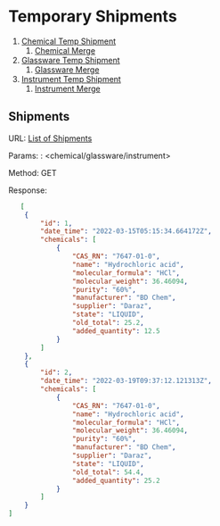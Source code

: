 # Temporary Shipments
1. [Chemical Temp Shipment](http://chemstore2.azurewebsites.net/api/management/chemical-temp-shipment/)
   1. [Chemical Merge](http://chemstore2.azurewebsites.net/api/management/chemical-temp-shipment/merge/)
2. [Glassware Temp Shipment](http://chemstore2.azurewebsites.net/api/management/glassware-temp-shipment/)
   1. [Glassware Merge](http://chemstore2.azurewebsites.net/api/management/glassware-temp-shipment/merge/)
3. [Instrument Temp Shipment](http://chemstore2.azurewebsites.net/api/management/instrument-temp-shipment/)
    1. [Instrument Merge](http://chemstore2.azurewebsites.net/api/management/instrument-temp-shipment/merge/)
    
## **Shipments**

URL: [List of Shipments](https://chemstore2.azurewebsites.net/api/management/shipments/?type=chemical)

Params: <type>: <chemical/glassware/instrument>

Method: GET

Response:
```json
   [
    {
        "id": 1,
        "date_time": "2022-03-15T05:15:34.664172Z",
        "chemicals": [
            {
                "CAS_RN": "7647-01-0",
                "name": "Hydrochloric acid",
                "molecular_formula": "HCl",
                "molecular_weight": 36.46094,
                "purity": "60%",
                "manufacturer": "BD Chem",
                "supplier": "Daraz",
                "state": "LIQUID",
                "old_total": 25.2,
                "added_quantity": 12.5
            }
        ]
    },
    {
        "id": 2,
        "date_time": "2022-03-19T09:37:12.121313Z",
        "chemicals": [
            {
                "CAS_RN": "7647-01-0",
                "name": "Hydrochloric acid",
                "molecular_formula": "HCl",
                "molecular_weight": 36.46094,
                "purity": "60%",
                "manufacturer": "BD Chem",
                "supplier": "Daraz",
                "state": "LIQUID",
                "old_total": 54.4,
                "added_quantity": 25.2
            }
        ]
    }
]
```